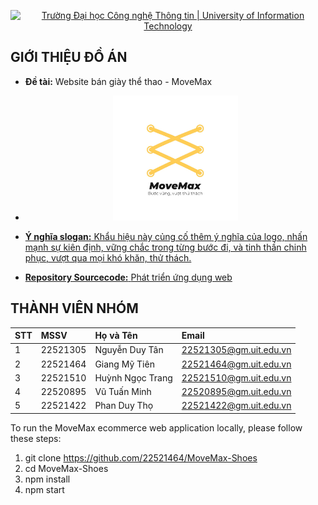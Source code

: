  <p align="center">
<a href="https://www.uit.edu.vn/" title="Trường Đại học Công nghệ Thông tin" style="border: none;">
<img src="https://i.imgur.com/WmMnSRt.png" alt="Trường Đại học Công nghệ Thông tin | University of Information Technology">
</a>
</p>


## GIỚI THIỆU ĐỒ ÁN

-    **Đề tài:** Website bán giày thể thao - MoveMax
  
-    <p align="center">
     <a href="https://drive.google.com/drive/folders/1XeAbOJGT06D1Ibj21rMEsLf9drxzC2E3?usp=drive_link" title="Logo MoveMax" style="border: none;">
        <img src="ava.jpg" alt="Logo MoveMax" style="width: 200px; height: auto;>
     </a>
     </p> 
 
##Ý nghĩa
-    **Ý nghĩa logo:** Hình ảnh trung tâm của logo là hình ảnh dây giày, là một phần không thể thiếu của giày thể thao. Hình ảnh dây giày nhìn một cách trừu tượng sẽ thấy được 2 chữ M đối nhau và chữ M ở đây tượng trưng cho tên thương hiệu.
-    **Ý nghĩa tên thương hiệu :** Tên thương hiệu "MoveMax" kết hợp giữa "Move" (di chuyển) và "Max" (tối đa), thể hiện ý chí vươn tới giới hạn, di chuyển tối đa, hoặc đạt được hiệu suất cao nhất.
-    **Ý nghĩa slogan:** Khẩu hiệu này củng cố thêm ý nghĩa của logo, nhấn mạnh sự kiên định, vững chắc trong từng bước đi, và tinh thần chinh phục, vượt qua mọi khó khăn, thử thách.

 
-    **Repository Sourcecode:** [Phát triển ứng dụng web](https://github.com/22521464/MoveMax-Shoes)
## THÀNH VIÊN NHÓM

| STT | MSSV     | Họ và Tên            | Email                  |
| :-- | :------- | :------------------- | :--------------------- |
| 1   | 22521305 | Nguyễn Duy Tân       | 22521305@gm.uit.edu.vn |
| 2   | 22521464 | Giang Mỹ Tiên        | 22521464@gm.uit.edu.vn |
| 3   | 22521510 | Huỳnh Ngọc Trang     | 22521510@gm.uit.edu.vn |
| 4   | 22520895 | Vũ Tuấn Minh         | 22520895@gm.uit.edu.vn |
| 5   | 22521422 | Phan Duy Thọ         | 22521422@gm.uit.edu.vn |

To run the MoveMax ecommerce web application locally, please follow these steps:

1. git clone https://github.com/22521464/MoveMax-Shoes
2. cd MoveMax-Shoes
3. npm install
4. npm start

